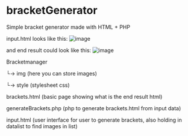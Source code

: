 # bracketGenerator
Simple bracket generator made with HTML + PHP

input.html looks like this:
![image](https://user-images.githubusercontent.com/26624433/235363728-bfa64612-5b37-4a95-9d78-c794c3fe553c.png)

and end result could look like this:
![image](https://user-images.githubusercontent.com/26624433/235363734-34bb4379-9f75-4ed0-a67b-97492acfa5b1.png)


Bracketmanager

  └→ img (here you can store images)
  
  └→ style (stylesheet css)
  
  brackets.html (basic page showing what is the end result html)
  
  generateBrackets.php (php to generate brackets.html from input data)
  
  input.html (user interface for user to generate brackets, also holding in datalist to find images in list)
